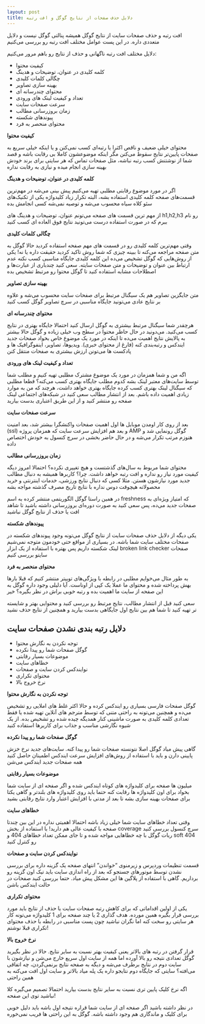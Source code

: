 ```yaml
---
layout: post
title: دلایل حذف صفحات از نتایج گوگل و افت رتبه
---
```


افت رتبه و حذف صفحات سایت از نتایج گوگل همیشه پنالتی گوگل نیست و دلایل متعددی داره. در این پست عوامل مختلف افت رتبه رو بررسی می‌کنیم

دلایل مختلف افت رتبه ناگهانی و حذف از نتایج رو باهم مرور می‌کنیم:

- کیفیت محتوا
- کلمه کلیدی در عنوان، توضیحات و هدینگ
- چگالی کلمات کلیدی
- بهینه سازی تصاویر
- محتوای چندرسانه ای
- تعداد و کیفیت لینک های ورودی
- سرعت صفحات سایت
- زمان بروزرسانی مطالب
- پیوندهای شکسته
- محتوای منحصر به فرد

**کیفیت محتوا**

محتوای خیلی ضعیف و ناقص اکثرا یا رتبه‌ای کسب نمی‌کنن و یا اینکه خیلی سریع به صفحات پایین‌تر نتایج سقوط می‌کنن مگر اینکه موضوعشون کاملا بی رقابت باشه و قصد شما از نوشتنش کسب رتبه نباشه، مثل صفحات تماس که هر سایتی برای برند خودش بهینه سازی انجام میده و نیازی به رقابت نداره

**کلمه کلیدی در عنوان، توضیحات و هدینگ**

اگر در مورد موضوع رقابتی مطلبی تهیه می‌کنیم پیش بینی می‌شه در مهم‌ترین قسمت‌های صفحه کلمه کلیدی استفاده بشه، البته تکرار زیاد کلیدواژه یکی از تکنیک‌های سئو کلاه سیاه محسوب می‌شه و توصیه نمی‌شه کسی انجامش بده

از مهم ترین قسمت های صفحه می‌تونم عنوان، توضیحات و هدینگ های h1,h2,h3 رو نام ببرم که در صورت استفاده درست می‌تونید نتایج فوق العاده ای کسب کنید

**چگالی کلمات کلیدی**

وقتی مهم‌ترین کلمه کلیدی رو در قسمت های مهم صفحه استفاده کردید حالا گوگل به متن صفحه مراجعه می‌کنه تا ببینه چیزی که شما روش تاکید کردید حقیقت داره یا نه! یکی از روش‌هایی که گوگل تشخیص می‌ده این کلمه کلیدی جایگاه مناسبی کسب نکنه عدم ارتباط بین عنوان و توضیحات و متن صفحات سایته. سعی کنید چندباری از عبارت‌ها و اصطلاحات مشابه استفاده کنید تا گوگل محتوا رو مرتبط تشخیص بده

**بهینه سازی تصاویر**

متن جایگزین تصاویر هم یک سیگنال مرتبط برای صفحات سایت محسوب می‌شه و علاوه بر نتایج عادی می‌تونید جایگاه مناسبی در سرچ تصاویر گوگل کسب کنید

**محتوای چندرسانه ای**

هرچقدر شما سیگنال مرتبط بیشتری به گوگل ارسال کنید احتمالا جایگاه بهتری در نتایج کسب می‌کنید. می‌دونید در حال حاظر محتوا در سطح وب خیلی زیاده و گوگل حالا بیشتر به پالایش نتایج اهمیت می‌ده تا اینکه در مورد یک موضوع خاص بخواد صفحات جدید ایندکس و رتبه‌بندی کنه (فارغ از محتوای خبری). ویدیوها، تصاویر، اینفوگرافیک ها و پادکست ها می‌تونن ارزش بیشتری به صفحات منتقل کنن

**تعداد و کیفیت لینک های ورودی**

اگه من و شما همزمان در مورد یک موضوع مشترک مطلبی تهیه کنیم و مطلب شما توسط سایت‌های معتبر لینک بشه کدوم مطلب جایگاه بهتری کسب می‌کنه؟ قطعا مطلبی که سیگنال لینک بهتری کسب کرده جایگاه بهتری خواهد داشت، هرچند که من به موارد زیادی اهمیت داده باشم. بعد از انتشار مطالب سعی کنید در شبکه‌های اجتماعی لینک صفحه رو منتشر کنید و از این طریق اعتباری بدست بیارید

**سرعت صفحات سایت**

بعد از روی کار اومدن موبایل ها اول اهمیت صفحات واکنشگرا بیشتر شد، بعد امنیت (ssl) و بعد هم افزایش سرعت سایت که همزمان پروژه AMP گوگل رونمایی شد و هنوزم مرتب تکرار می‌شه و در حال حاضر بخشی در سرچ کنسول به خودش اختصاص داده

**زمان بروزرسانی مطالب**

محتوای شما مربوط به سال‌های گذشتست و هیچ تغییری نکرده؟ احتمالا امروز دیگه کیفیت مورد نیاز رو نداره و افت رتبه خواهد داشت. چرا؟ کاربرها همیشه به دنبال مطالب جدید مورد نیازشون هستن. مثلا کسی که دنبال نتایج ورزشی، خدمات اینترنتی و خرید محصولاته هیچوقت دوس نداره با نتایج تاریخ مصرف گذشته مواجه بشه

در همین راستا گوگل الگوریتمی منتشر کرده به اسم freshness که امتیاز ویژه‌ای به صفحات جدید می‌ده، پس سعی کنید به صورت دوره‌ای بروزرسانی داشته باشید تا شاهد افت یا حذف از نتایج گوگل نباشید

**پیوندهای شکسته**

یکی دیگه از دلایل حذف صفحات سایت از نتایج گوگل می‌تونه وجود پیوندهای شکسته در صفحات مختلف سایت شما باشه. در بسیاری از مواقع حتی خودمون متوجه نمی‌شیم لینک شکسته داریم پس بهتره با استفاده از یک ابزار broken link checker صفحات سایتو بررسی کنیم

**محتوای منحصر به فرد**

به طور مثال می‌خوایم مطلبی در رابطه با ویژگی‌های توییتر منتشر کنیم که قبلا بارها بهش پرداخته شده و محتوای ما عملا یک کپی از اوناست. آیا دلیلی وجود داره گوگل به این صفحه از سایت ما اهمیت بده و رتبه خوبی براش در نظر بگیره؟ خیر

سعی کنید قبل از انتشار مطالب، نتایج مرتبط رو بررسی کنید و محتوایی بهتر و شایسته تر تهیه کنید تا شما هم بین نتایج اول جایگاهی بدست بیارید و همچنین از نتایج حذف نشید

## دلایل رتبه بندی نشدن صفحات سایت

- توجه نکردن به نگارش محتوا
- گوگل صفحات شما رو پیدا نکرده
- موضوعات بسیار رقابتی
- خطاهای سایت
- نوایندکس کردن سایت و صفحات
- محتوای تکراری
- نرخ خروج بالا

**توجه نکردن به نگارش محتوا**

گوگل صفحات فارسی بسیاری رو ایندکس کرده و حالا اکثر غلط های املایی رو تشخیص می‌ده و همچنین می‌تونه به راحتی متنی که توسط مترجم های آنلاین تهیه شده یا فقط تعدادی کلمه کلیدی به صورت ماشینی کنار همدیگه چیده شده رو تشخیص بده. از یک شیوه نگارشی مناسب و جذاب برای کاربرها استفاده کنید

**گوگل صفحات شما رو پیدا نکرده**

گاهی پیش میاد گوگل اصلا نتونسته صفحات شما رو پیدا کنه. سایت‌های جدید نرخ خزش پایینی دارن و باید با استفاده از روش‌های افزایش سرعت ایندکس اطمینان حاصل کنید همه صفحات جدید ایندکس می‌شن

**موضوعات بسیار رقابتی**

میلیون ها صفحه برای کلیدواژه های کوتاه ایندکس شده و اگر صفحه ای از سایت شما بخواد برای اون کلیدواژه ها رقابت کنه حتما باید روی کلیدواژه های بلندتر و گاهی یکتا برای صفحات بهینه سازی بشه تا بعد از مدتی با افزایش اعتبار وارد نتایج رقابتی بشید

**خطاهای سایت**

وقتی تعداد خطاهای سایت شما خیلی زیاد باشه احتمالا اهمیتی نداره در این بین چندتا صفحه با کیفیت عالی هم دارید! با استفاده از بخش coverage سرچ کنسول بررسی کنید ربات گوگل با چه خطاهایی مواجه شده و تا جای ممکن تعداد خطاهای 404 و soft 404 رو کنترل کنید

**نوایندکس کردن سایت و صفحات**

قسمت تنظیمات وردپرس و زیرمنوی “خواندن” انتهای صفحه یک گزینه داره برای بررسی نشدن توسط موتورهای جستجو که بعد از راه اندازی سایت باید تیک اون گزینه رو برداریم. گاهی با استفاده از پلاگین ها این مشکل پیش میاد. حتما بررسی کنید صفحات در حالت ایندکس باشن

**محتوای تکراری**

یکی از اولین اقداماتی که برای کاهش رتبه صفحات سایت یا حذف از نتایج باید مورد بررسی قرار بگیره همین مورده. هدف گذاری 2 یا چند صفحه برای 1 کلیدواژه می‌تونه کار هر سایتی رو سخت کنه اما نگران نباشید چون پست مناسبی در رابطه با حذف محتوای تکراری قبلا نوشتم!

**نرخ خروج بالا**

قرار گرفتن در رتبه های بالاتر یعنی کیفیت بهتر نسبت به سایر نتایج. حالا در نظر بگیرید گوگل تعدادی نتیجه رو بالا آورده اما همه از سایت اول سریع خارج می‌شن و نیازشون با سایت دوم در نتایج برطرف می‌شه و دیگه به صفحه نتایج برنمی‌گردن، چه اتفاقی می‌افته؟ سایتی که جایگاه دوم نتایجو داره یک پله میاد بالاتر و سایت اول افت می‌کنه به همین راحتی

اگه نرخ کلیک پایین تری نسبت به سایر نتایج بدست بیارید احتمالا تصمیم می‌گیره کلا نباشید توی این صفحه!

در نظر داشته باشید اگر صفحه ای از سایت شما قراره نتیجه اول باشه باید دلیل خوبی برای کلیک و ماندگاری هم وجود داشته باشه. گوگل به این راحتی ها فریب نمی‌خوره
